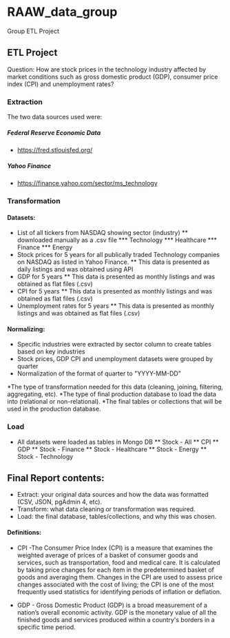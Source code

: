 # RAAW_data_group
Group ETL Project


## ETL Project

Question: How are stock prices in the technology industry affected by market conditions such as gross domestic product (GDP), consumer price index (CPI) and unemployment rates?

### Extraction

The two data sources used were:

##### Federal Reserve Economic Data
  * https://fred.stlouisfed.org/
##### Yahoo Finance
  * https://finance.yahoo.com/sector/ms_technology



### Transformation

#### Datasets:
* List of all tickers from NASDAQ showing sector (industry)
** downloaded manually as a .csv file
*** Technology
*** Healthcare
*** Finance
*** Energy
* Stock prices for 5 years for all publically traded Technology companies on NASDAQ as listed in Yahoo Finance.
** This data is presented as daily listings and was obtained using API
* GDP for 5 years 
** This data is presented as monthly listings and was obtained as flat files (.csv)
* CPI for 5 years 
** This data is presented as monthly listings and was obtained as flat files (.csv)
* Unemployment rates for 5 years
** This data is presented as monthly listings and was obtained as flat files (.csv)

#### Normalizing:
* Specific industries were extracted by sector column to create tables based on key industries 
* Stock prices, GDP CPI and unemployment datasets were grouped by quarter
* Normalization of the format of quarter to "YYYY-MM-DD"

*The type of transformation needed for this data (cleaning, joining, filtering, aggregating, etc).
*The type of final production database to load the data into (relational or non-relational).
*The final tables or collections that will be used in the production database.

### Load
* All datasets were loaded as tables in Mongo DB
** Stock - All
** CPI
** GDP
** Stock - Finance
** Stock - Healthcare
** Stock - Energy
** Stock - Technology



## Final Report contents:

* Extract: your original data sources and how the data was formatted (CSV, JSON, pgAdmin 4, etc).
* Transform: what data cleaning or transformation was required.
* Load: the final database, tables/collections, and why this was chosen.


#### Definitions:
* CPI -The Consumer Price Index (CPI) is a measure that examines the weighted average of prices of a basket of consumer goods and services, such as transportation, food and medical care. It is calculated by taking price changes for each item in the predetermined basket of goods and averaging them. Changes in the CPI are used to assess price changes associated with the cost of living; the CPI is one of the most frequently used statistics for identifying periods of inflation or deflation.


* GDP - Gross Domestic Product (GDP) is a broad measurement of a nation’s overall economic activity. GDP is the monetary value of all the finished goods and services produced within a country's borders in a specific time period.
